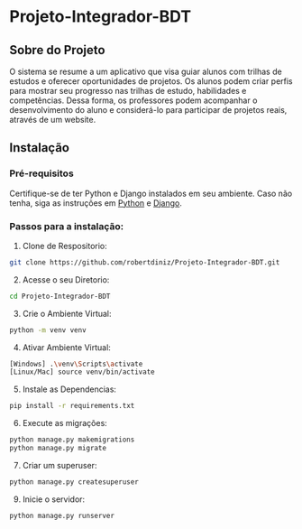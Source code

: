 # Projeto-Integrador-BDT

## Sobre do Projeto
O sistema se resume a um aplicativo que visa guiar alunos com trilhas de estudos e oferecer oportunidades de projetos. Os alunos podem criar perfis para mostrar seu progresso nas trilhas de estudo, habilidades e competências. Dessa forma, os professores podem acompanhar o desenvolvimento do aluno e considerá-lo para participar de projetos reais, através de um website.

## Instalação

### Pré-requisitos

Certifique-se de ter Python e Django instalados em seu ambiente. Caso não tenha, siga as instruções em [Python](https://www.python.org/downloads/) e [Django](https://docs.djangoproject.com/en/4.2/topics/install/).

### Passos para a instalação:

1. Clone de Respositorio:
```sh
git clone https://github.com/robertdiniz/Projeto-Integrador-BDT.git
```
2. Acesse o seu Diretorio:
```sh
cd Projeto-Integrador-BDT
```
3. Crie o Ambiente Virtual:
```sh
python -m venv venv
```
4. Ativar Ambiente Virtual:
```sh
[Windows] .\venv\Scripts\activate
[Linux/Mac] source venv/bin/activate
```
5. Instale as Dependencias:
```sh
pip install -r requirements.txt
```
6. Execute as migrações:
```sh
python manage.py makemigrations
python manage.py migrate
```
7. Criar um superuser:
```sh
python manage.py createsuperuser
```
9. Inicie o servidor:
```sh
python manage.py runserver
```
  

